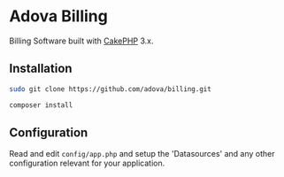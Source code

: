 # Adova Billing
Billing Software built with [CakePHP](http://cakephp.org) 3.x.
## Installation

``` bash
sudo git clone https://github.com/adova/billing.git
```

``` bash
composer install
```

## Configuration

Read and edit `config/app.php` and setup the 'Datasources' and any other
configuration relevant for your application.
